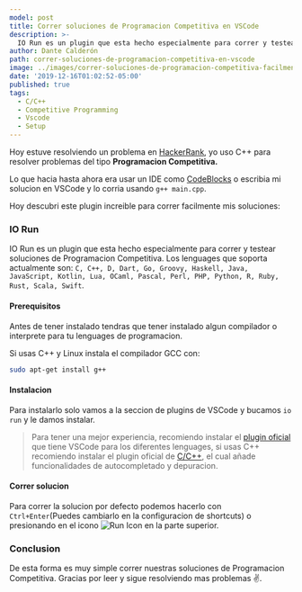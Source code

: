 ```yaml
---
model: post
title: Correr soluciones de Programacion Competitiva en VSCode
description: >- 
  IO Run es un plugin que esta hecho especialmente para correr y testear soluciones de Programacion Competitiva.
author: Dante Calderón
path: correr-soluciones-de-programacion-competitiva-en-vscode
image: ../images/correr-soluciones-de-programacion-competitiva-facilmente-en-vscode_screenshot.png
date: '2019-12-16T01:02:52-05:00'
published: true
tags:
  - C/C++
  - Competitive Programming
  - Vscode
  - Setup
---
```


Hoy estuve resolviendo un problema en [HackerRank](https://www.hackerrank.com/challenges/apple-and-orange/problem), yo uso C++ para resolver problemas del tipo **Programacion Competitiva.**

Lo que hacia hasta ahora era usar un IDE como [CodeBlocks](http://www.codeblocks.org/) o escribia mi solucion en VSCode y lo corria usando `g++ main.cpp`.

Hoy descubri este plugin increible para correr facilmente mis soluciones:

### IO Run

IO Run es un plugin que esta hecho especialmente para correr y testear soluciones de Programacion Competitiva. Los lenguages que soporta actualmente son: `C, C++, D, Dart, Go, Groovy, Haskell, Java, JavaScript, Kotlin, Lua, OCaml, Pascal, Perl, PHP, Python, R, Ruby, Rust, Scala, Swift`.  

#### Prerequisitos

Antes de tener instalado tendras que tener instalado algun compilador o interprete para tu lenguages de programacion.

Si usas C++ y Linux instala el compilador GCC con:

```bash
sudo apt-get install g++
```

#### Instalacion

Para instalarlo solo vamos a la  seccion de plugins de VSCode y bucamos `io run` y le damos instalar.

> Para tener una mejor experiencia, recomiendo instalar el [plugin oficial](https://marketplace.visualstudio.com/search?target=VSCode&category=Programming%20Languages&sortBy=Installs) que tiene VSCode para los diferentes lenguages, si usas C++ recomiendo instalar el plugin oficial de [C/C++](https://marketplace.visualstudio.com/items?itemName=ms-vscode.cpptools), el cual añade funcionalidades de autocompletado y depuracion.

#### Correr solucion

Para correr la solucion por defecto podemos hacerlo con `Ctrl+Enter`(Puedes cambiarlo en la configuracion de shortcuts) o presionando en el icono ![Run Icon](https://raw.githubusercontent.com/dantecalderon/vscode-io-run/master/images/run-16.png) en la parte superior.

### Conclusion

De esta forma es muy simple correr nuestras soluciones de Programacion Competitiva. Gracias por leer y sigue resolviendo mas problemas ✌.
